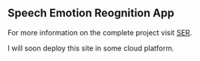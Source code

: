 ## Speech Emotion Reognition App

For more information on the complete project visit [SER](https://github.com/bcrohit/Emotion-Recognition-for-Speech).

I will soon deploy this site in some cloud platform.
